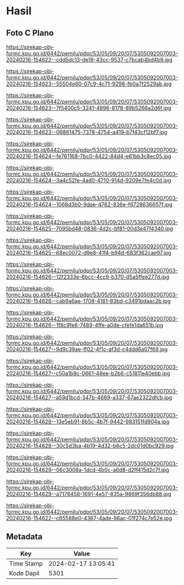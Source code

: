 # Hasil

## Foto C Plano

https://sirekap-obj-formc.kpu.go.id/6442/pemilu/pdpr/53/05/09/20/07/5305092007003-20240216-154622--cdd5dc13-de18-43cc-9537-c7bcab4bd4b9.jpg

https://sirekap-obj-formc.kpu.go.id/6442/pemilu/pdpr/53/05/09/20/07/5305092007003-20240216-154623--55504e60-07c9-4c71-9298-fb0a7f2529ab.jpg

https://sirekap-obj-formc.kpu.go.id/6442/pemilu/pdpr/53/05/09/20/07/5305092007003-20240216-154623--7f5400c5-3241-4896-8178-89b5266a2d6f.jpg

https://sirekap-obj-formc.kpu.go.id/6442/pemilu/pdpr/53/05/09/20/07/5305092007003-20240216-154623--06861475-7378-4754-a419-b7f43cf12bf7.jpg

https://sirekap-obj-formc.kpu.go.id/6442/pemilu/pdpr/53/05/09/20/07/5305092007003-20240216-154624--fe761168-7bc0-4422-84d4-e61bb3c8ec05.jpg

https://sirekap-obj-formc.kpu.go.id/6442/pemilu/pdpr/53/05/09/20/07/5305092007003-20240216-154624--3a4c52fe-4ad0-4710-914d-9209e7fe4c0d.jpg

https://sirekap-obj-formc.kpu.go.id/6442/pemilu/pdpr/53/05/09/20/07/5305092007003-20240216-154624--1068d3b0-9dae-4762-836e-f6728636657f.jpg

https://sirekap-obj-formc.kpu.go.id/6442/pemilu/pdpr/53/05/09/20/07/5305092007003-20240216-154625--7095bd48-0836-4d2c-bf81-00d3e47f4340.jpg

https://sirekap-obj-formc.kpu.go.id/6442/pemilu/pdpr/53/05/09/20/07/5305092007003-20240216-154625--68ec0072-d9e8-41f4-b94d-683f362cae97.jpg

https://sirekap-obj-formc.kpu.go.id/6442/pemilu/pdpr/53/05/09/20/07/5305092007003-20240216-154626--12f2333e-6bcc-4cc9-b370-d5a5ffee277d.jpg

https://sirekap-obj-formc.kpu.go.id/6442/pemilu/pdpr/53/05/09/20/07/5305092007003-20240216-154626--cab9a6ae-1708-4181-83bd-c3491bdaac2b.jpg

https://sirekap-obj-formc.kpu.go.id/6442/pemilu/pdpr/53/05/09/20/07/5305092007003-20240216-154626--1f8c9fe6-7489-4ffe-a0de-cfefe1da651b.jpg

https://sirekap-obj-formc.kpu.go.id/6442/pemilu/pdpr/53/05/09/20/07/5305092007003-20240216-154627--9d9c39ae-ff02-4f1c-af3d-c4ddd6a07f69.jpg

https://sirekap-obj-formc.kpu.go.id/6442/pemilu/pdpr/53/05/09/20/07/5305092007003-20240216-154627--c50a1b8c-0661-48ee-b2b6-c51811e40ebb.jpg

https://sirekap-obj-formc.kpu.go.id/6442/pemilu/pdpr/53/05/09/20/07/5305092007003-20240216-154627--a59d1bcd-347b-4669-a337-67ae2322dfcb.jpg

https://sirekap-obj-formc.kpu.go.id/6442/pemilu/pdpr/53/05/09/20/07/5305092007003-20240216-154628--13e5eb91-8b5c-4b7f-9442-983151fd904a.jpg

https://sirekap-obj-formc.kpu.go.id/6442/pemilu/pdpr/53/05/09/20/07/5305092007003-20240216-154628--30c5d3ba-4b19-4d32-b6c5-2dc01d0bc929.jpg

https://sirekap-obj-formc.kpu.go.id/6442/pemilu/pdpr/53/05/09/20/07/5305092007003-20240216-154629--06c3008a-1dcd-4b0c-a6d8-d2ff415d2c7f.jpg

https://sirekap-obj-formc.kpu.go.id/6442/pemilu/pdpr/53/05/09/20/07/5305092007003-20240216-154629--a7178458-1691-4e57-835a-9869f356db88.jpg

https://sirekap-obj-formc.kpu.go.id/6442/pemilu/pdpr/53/05/09/20/07/5305092007003-20240216-154622--c65588e0-4367-4ade-86ac-01f274c7e52e.jpg


## Metadata

| Key        | Value               |
| ---------- | ------------------- |
| Time Stamp | 2024-02-17 13:05:41 |
| Kode Dapil | 5301                |



